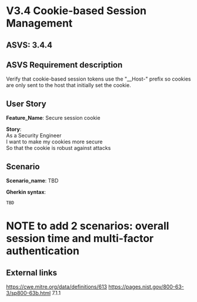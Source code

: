 # V3.4 Cookie-based Session Management

## ASVS: 3.4.4

## ASVS Requirement description
Verify that cookie-based session tokens use the "__Host-" prefix so
cookies are only sent to the host that initially set the cookie.

## User Story

**Feature_Name**: Secure session cookie

**Story**:\
As a Security Engineer\
I want to make my cookies more secure\
So that the cookie is robust against attacks

## Scenario

**Scenario_name**: TBD

**Gherkin syntax**:

```gherkin
TBD
```

# NOTE to add 2 scenarios: overall session time and multi-factor authentication
## External links

<https://cwe.mitre.org/data/definitions/613>
<https://pages.nist.gov/800-63-3/sp800-63b.html> 7.1.1